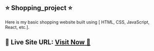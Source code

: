 ## ⭐ Shopping_project ⭐

Here is my basic shopping website built using [  HTML, CSS, JavaScript, React, etc.]. 
## 📌 **Live Site URL:** <a href="https://shopping-cart-basic-project.netlify.app">**Visit Now** 🚀</a>

